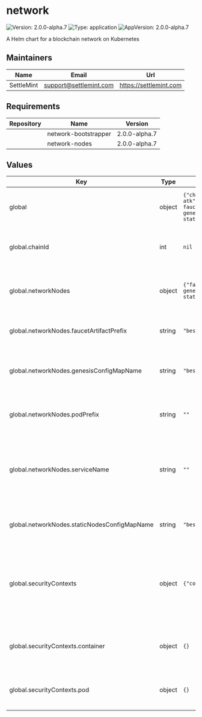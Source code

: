# network

![Version: 2.0.0-alpha.7](https://img.shields.io/badge/Version-2.0.0--alpha.7-informational?style=flat-square) ![Type: application](https://img.shields.io/badge/Type-application-informational?style=flat-square) ![AppVersion: 2.0.0-alpha.7](https://img.shields.io/badge/AppVersion-2.0.0--alpha.7-informational?style=flat-square)

A Helm chart for a blockchain network on Kubernetes

## Maintainers

| Name | Email | Url |
| ---- | ------ | --- |
| SettleMint | <support@settlemint.com> | <https://settlemint.com> |

## Requirements

| Repository | Name | Version |
|------------|------|---------|
|  | network-bootstrapper | 2.0.0-alpha.7 |
|  | network-nodes | 2.0.0-alpha.7 |

## Values

| Key | Type | Default | Description |
|-----|------|---------|-------------|
| global | object | `{"chainId":null,"labels":{"kots.io/app-slug":"settlemint-atk"},"networkNodes":{"faucetArtifactPrefix":"besu-faucet","genesisConfigMapName":"besu-genesis","podPrefix":"","serviceName":"","staticNodesConfigMapName":"besu-static-nodes"},"securityContexts":{"container":{},"pod":{}}}` | Global configuration shared across subcharts. |
| global.chainId | int | `nil` | Chain ID applied when charts omit explicit overrides. |
| global.networkNodes | object | `{"faucetArtifactPrefix":"besu-faucet","genesisConfigMapName":"besu-genesis","podPrefix":"","serviceName":"","staticNodesConfigMapName":"besu-static-nodes"}` | Defaults consumed by Besu network node workloads. |
| global.networkNodes.faucetArtifactPrefix | string | `"besu-faucet"` | Prefix used for faucet ConfigMaps and Secrets. |
| global.networkNodes.genesisConfigMapName | string | `"besu-genesis"` | ConfigMap name storing the generated genesis.json artifact. |
| global.networkNodes.podPrefix | string | `""` | StatefulSet prefix used for validator pod hostnames. |
| global.networkNodes.serviceName | string | `""` | Kubernetes Service name fronting validator pods to align bootstrapper static-nodes output. |
| global.networkNodes.staticNodesConfigMapName | string | `"besu-static-nodes"` | ConfigMap name storing static-nodes.json entries. |
| global.securityContexts | object | `{"container":{},"pod":{}}` | Shared pod- and container-level security contexts applied when subcharts omit explicit overrides. |
| global.securityContexts.container | object | `{}` | Container security context inherited by subcharts when set. |
| global.securityContexts.pod | object | `{}` | Pod security context inherited by subcharts when set. |
